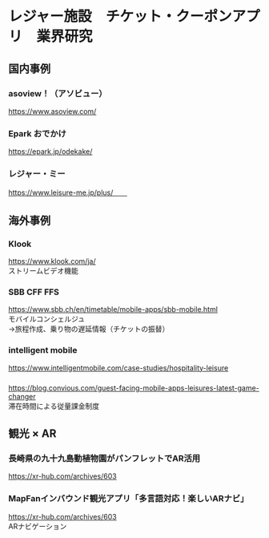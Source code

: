 # レジャー施設　チケット・クーポンアプリ　業界研究
## 国内事例
### asoview！（アソビュー）
https://www.asoview.com/  

### Epark おでかけ
https://epark.jp/odekake/  


### レジャー・ミー
https://www.leisure-me.jp/plus/　　


### 


## 海外事例
### Klook
https://www.klook.com/ja/  
ストリームビデオ機能

### SBB CFF FFS
https://www.sbb.ch/en/timetable/mobile-apps/sbb-mobile.html  
モバイルコンシェルジュ  
→旅程作成、乗り物の遅延情報（チケットの振替）  

### intelligent mobile
https://www.intelligentmobile.com/case-studies/hospitality-leisure  

### 
https://blog.convious.com/guest-facing-mobile-apps-leisures-latest-game-changer  
滞在時間による従量課金制度  

## 観光 × AR
### 長崎県の九十九島動植物園がパンフレットでAR活用
https://xr-hub.com/archives/603  

### MapFanインバウンド観光アプリ「多言語対応！楽しいARナビ」
https://xr-hub.com/archives/603  
ARナビゲーション  


